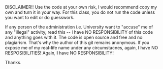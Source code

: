 


DISCLAIMER!! Use the code at your own risk, I would recommend copy my own and turn it in your way. For this class, you do not run the code unless you want to edit or do guesswork.

If any person of the administration i.e. University want to "accuse" me of any "illegal" activity, read this -- I have NO RESPONSIBILITY of this code and anything goes with it. The code is open source and free and no plagiarism. That's why the author of this git remains anonymous. If you expose me of my real-life name under any circumstacnes, again, I have NO RESPOSIBILITIES! Again, I have NO RESPONSIBILITY!

Thanks.
